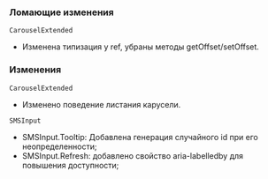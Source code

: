 ### Ломающие изменения

`CarouselExtended`

- Изменена типизация у ref, убраны методы getOffset/setOffset.

### Изменения

`CarouselExtended`

- Изменено поведение листания карусели.

`SMSInput`

- SMSInput.Tooltip: Добавлена генерация случайного id при его неопределенности;
- SMSInput.Refresh: добавлено свойство aria-labelledby для повышения доступности;
